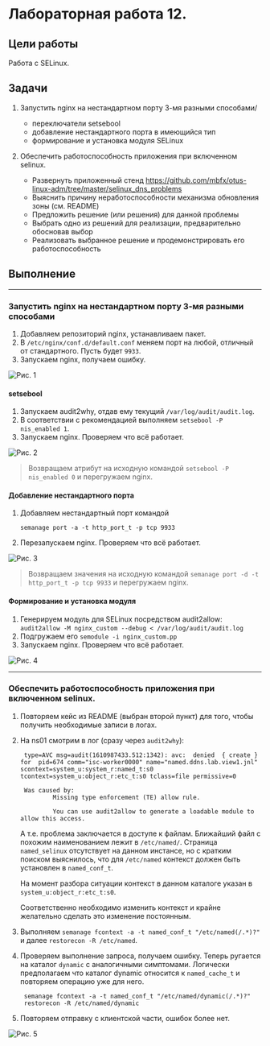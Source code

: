 # Лабораторная работа 12.

## Цели работы

Работа с SELinux.

## Задачи

1. Запустить nginx на нестандартном порту 3-мя разными способами/
    - переключатели setsebool
    - добавление нестандартного порта в имеющийся тип
    - формирование и установка модуля SELinux

2. Обеспечить работоспособность приложения при включенном selinux.
    - Развернуть приложенный стенд https://github.com/mbfx/otus-linux-adm/tree/master/selinux_dns_problems
    - Выяснить причину неработоспособности механизма обновления зоны (см. README)
    - Предложить решение (или решения) для данной проблемы
    - Выбрать одно из решений для реализации, предварительно обосновав выбор
    - Реализовать выбранное решение и продемонстрировать его работоспособность

## Выполнение

---

### Запустить nginx на нестандартном порту 3-мя разными способами

1. Добавляем репозиторий nginx, устанавливаем пакет.
2. В `/etc/nginx/conf.d/default.conf` меняем порт на любой, отличный от стандартного. Пусть будет `9933`.
3. Запускаем nginx, получаем ошибку.

![Рис. 1](./img_attachments/p1-0.png)

#### setsebool

1. Запускаем audit2why, отдав ему текущий `/var/log/audit/audit.log`.
2. В соответствии с рекомендацией выполняем `setsebool -P nis_enabled 1`.
3. Запускаем nginx. Проверяем что всё работает.

![Рис. 2](./img_attachments/p1-1.png)

> Возвращаем атрибут на исходную командой `setsebool -P nis_enabled 0` и перегружаем nginx.

#### Добавление нестандартного порта

1. Добавляем нестандартный порт командой

    `semanage port -a -t http_port_t -p tcp 9933`

2. Перезапускаем nginx. Проверяем что всё работает.

![Рис. 3](./img_attachments/p1-2.png)

> Возвращаем значения на исходную командой `semanage port -d -t http_port_t -p tcp 9933` и перегружаем nginx.

#### Формирование и установка модуля

1. Генерируем модуль для SELinux посредством audit2allow: `audit2allow -M nginx_custom --debug < /var/log/audit/audit.log`
2. Подгружаем его `semodule -i nginx_custom.pp`
3. Запускаем nginx. Проверяем что всё работает.

![Рис. 4](./img_attachments/p1-3.png)

---

### Обеспечить работоспособность приложения при включенном selinux.

1. Повторяем кейс из README (выбран второй пункт) для того, чтобы получить необходимые записи в логах.
2. На ns01 смотрим в лог (сразу через `audit2why`):
        
        type=AVC msg=audit(1610987433.512:1342): avc:  denied  { create } for  pid=674 comm="isc-worker0000" name="named.ddns.lab.view1.jnl" scontext=system_u:system_r:named_t:s0 tcontext=system_u:object_r:etc_t:s0 tclass=file permissive=0

        Was caused by:
                Missing type enforcement (TE) allow rule.

                You can use audit2allow to generate a loadable module to allow this access.

    А т.е. проблема заключается в доступе к файлам. Ближайший файл с похожим наименованием лежит в `/etc/named/`. Страница `named_selinux` отсутствует на данном инстансе, но с кратким поиском выяснилось, что для `/etc/named` контекст должен быть установлен в `named_conf_t`.
    
    На момент разбора ситуации контекст в данном каталоге указан в `system_u:object_r:etc_t:s0`.
    
    Соответственно необходимо изменить контекст и крайне желательно сделать это изменение постоянным.

3. Выполняем `semanage fcontext -a -t named_conf_t "/etc/named(/.*)?"` и далее `restorecon -R /etc/named`.
4. Проверяем выполнение запроса, получаем ошибку. Теперь ругается на каталог `dynamic` с аналогичными симптомами. Логически предполагаем что каталог dynamic относится к `named_cache_t` и повторяем операцию уже для него.

        semanage fcontext -a -t named_conf_t "/etc/named/dynamic(/.*)?"
        restorecon -R /etc/named/dynamic

5. Повторяем отправку с клиентской части, ошибок более нет.

![Рис. 5](./img_attachments/p2-0.png)
